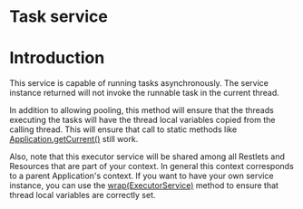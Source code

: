 Task service
============

Introduction
============

This service is capable of running tasks asynchronously. The service
instance returned will not invoke the runnable task in the current
thread.

In addition to allowing pooling, this method will ensure that the
threads executing the tasks will have the thread local variables copied
from the calling thread. This will ensure that call to static methods
like
[Application.getCurrent()](http://restlet.org/learn/javadocs/1.1/api/org/restlet/Application.html#getCurrent%28%29)
still work.

Also, note that this executor service will be shared among all Restlets
and Resources that are part of your context. In general this context
corresponds to a parent Application's context. If you want to have your
own service instance, you can use the
[wrap(ExecutorService)](http://restlet.org/learn/javadocs/1.1/api/org/restlet/service/TaskService.html#wrap%28java.util.concurrent.ExecutorService%29)
method to ensure that thread local variables are correctly set.

